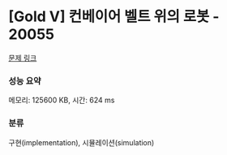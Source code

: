 # [Gold V] 컨베이어 벨트 위의 로봇 - 20055 

[문제 링크](https://www.acmicpc.net/problem/20055) 

### 성능 요약

메모리: 125600 KB, 시간: 624 ms

### 분류

구현(implementation), 시뮬레이션(simulation)

